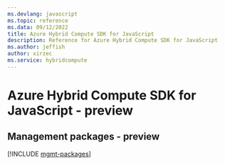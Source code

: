 ```yaml
---
ms.devlang: javascript
ms.topic: reference
ms.data: 09/12/2022
title: Azure Hybrid Compute SDK for JavaScript
description: Reference for Azure Hybrid Compute SDK for JavaScript
ms.author: jeffish
author: xirzec
ms.service: hybridcompute
---
```

# Azure Hybrid Compute SDK for JavaScript - preview

## Management packages - preview
[!INCLUDE [mgmt-packages](hybrid-compute-mgmt-index.md)]